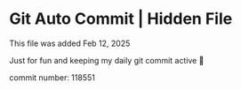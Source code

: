 # Git Auto Commit | Hidden File

This file was added Feb 12, 2025

Just for fun and keeping my daily git commit active 🤪

commit number: 118551

